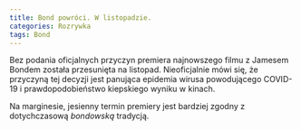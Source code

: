 ```yaml
---
title: Bond powróci. W listopadzie.
categories: Rozrywka
tags: Bond
---
```

Bez podania oficjalnych przyczyn premiera najnowszego filmu z Jamesem Bondem została przesunięta na listopad. Nieoficjalnie mówi się, że przyczyną tej decyzji jest panująca epidemia wirusa powodującego COVID-19 i prawdopodobieństwo kiepskiego wyniku w kinach.

Na marginesie, jesienny termin premiery jest bardziej zgodny z dotychczasową _bondowską_ tradycją.
